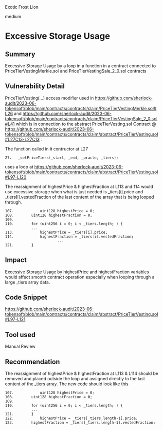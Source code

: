 Exotic Frost Lion

medium

# Excessive Storage Usage

## Summary
Excessive Storage Usage by a loop in a function in a contract connected to PriceTierVestingMerkle.sol and PriceTierVestingSale_2_0.sol contracts
## Vulnerability Detail
 PriceTierVesting(...)  access modifier used in https://github.com/sherlock-audit/2023-06-tokensoft/blob/main/contracts/contracts/claim/PriceTierVestingMerkle.sol#L26 and https://github.com/sherlock-audit/2023-06-tokensoft/blob/main/contracts/contracts/claim/PriceTierVestingSale_2_0.sol#L41 which is in connection to the abstract PriceTierVesting.sol Contract @ https://github.com/sherlock-audit/2023-06-tokensoft/blob/main/contracts/contracts/claim/abstract/PriceTierVesting.sol#L27C13-L27C13 . 

The function called in it contructor at L27
```solidity
27.   _setPriceTiers(_start, _end, _oracle, _tiers); 
```
uses a loop at https://github.com/sherlock-audit/2023-06-tokensoft/blob/main/contracts/contracts/claim/abstract/PriceTierVesting.sol#L97-L120

The reassignment of highestPrice & highestFraction at L113 and 114 would use excessive storage when what is just needed is _tiers[i].price and _tiers[i].vestedFraction of the last content of the array that is being looped through.
```solidity
107.            uint128 highestPrice = 0;
108.		uint128 highestFraction = 0;
109.
110.		for (uint256 i = 0; i < _tiers.length; ) {
			...
113.			highestPrice = _tiers[i].price;
114.			highestFraction = _tiers[i].vestedFraction;
                        ...
121.		}
```
## Impact
Excessive Storage Usage by highestPrice and highestFraction variables would affect smooth contract operation especially when looping through a large _tiers array data.
## Code Snippet
https://github.com/sherlock-audit/2023-06-tokensoft/blob/main/contracts/contracts/claim/abstract/PriceTierVesting.sol#L97-L121
## Tool used

Manual Review

## Recommendation
The reassignment of highestPrice & highestFraction at L113 & L114 should be removed and placed outside the loop and assigned directly to the last content of the _tiers array. The new code should look like this 
```solidity
107.            uint128 highestPrice = 0;
108.		uint128 highestFraction = 0;
109.
110.		for (uint256 i = 0; i < _tiers.length; ) {
			...
121.		}
122.            highestPrice = _tiers[_tiers.length-1].price;
123.		highestFraction = _tiers[_tiers.length-1].vestedFraction;
```